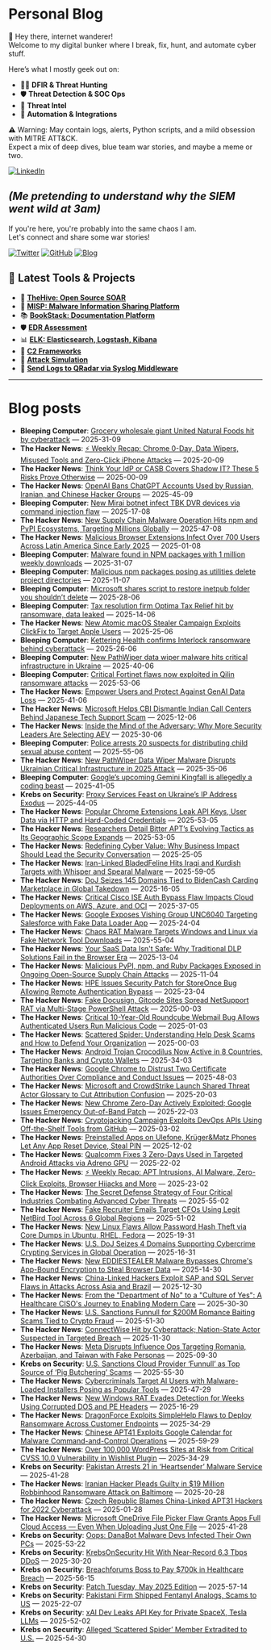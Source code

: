 # Personal Blog

👋 Hey there, internet wanderer!  
Welcome to my digital bunker where I break, fix, hunt, and automate cyber stuff.  

Here’s what I mostly geek out on:

- 🕵️‍♂️ **DFIR & Threat Hunting**  
- 🛡️ **Threat Detection & SOC Ops**  
- 🧠 **Threat Intel**  
- 🤖 **Automation & Integrations**

⚠️ Warning: May contain logs, alerts, Python scripts, and a mild obsession with MITRE ATT&CK.  
Expect a mix of deep dives, blue team war stories, and maybe a meme or two.

[![LinkedIn](https://img.shields.io/badge/LinkedIn-Connect-blue?style=flat&logo=linkedin)](https://www.linkedin.com/in/0xatef)

*(Me pretending to understand why the SIEM went wild at 3am)*  
---  
If you're here, you're probably into the same chaos I am.  
Let's connect and share some war stories!

[![Twitter](https://img.shields.io/badge/Twitter-%400xatef-1DA1F2?style=flat&logo=twitter&logoColor=white)](https://twitter.com/0xatef)
[![GitHub](https://img.shields.io/badge/GitHub-0xAtef-181717?style=flat&logo=github)](https://github.com/0xAtef)
[![Blog](https://img.shields.io/badge/Blog-0xAtef.github.io-orange?style=flat&logo=jekyll)](https://0xatef.github.io)


## 🧰 Latest Tools & Projects

- 🐝 [**TheHive: Open Source SOAR**](https://0xatef.github.io/Projects/#thehive-open-source-soar)  
- 🧬 [**MISP: Malware Information Sharing Platform**](https://0xatef.github.io/Projects/#misp-malware-information-sharing-platform)  
- 📚 [**BookStack: Documentation Platform**](https://0xatef.github.io/Projects/#bookstack-documentation-platform)  
- 🛡️ [**EDR Assessment**](https://0xatef.github.io/Projects/#edr-assessment)  
- 📊 [**ELK: Elasticsearch, Logstash, Kibana**](https://0xatef.github.io/Projects/#elk-elasticsearch-logstash-kibana)  
- 🎯 [**C2 Frameworks**](https://0xatef.github.io/Projects/#c2-frameworks)  
- 🧨 [**Attack Simulation**](https://0xatef.github.io/Projects/#attack-simulation)  
- 🔄 [**Send Logs to QRadar via Syslog Middleware**](https://0xatef.github.io/Projects/#how-to-send-logs-from-an-api-to-qradar-siem-through-syslog-middleware)  

---

# Blog posts
<!-- BLOG-POST-LIST:START -->
- **Bleeping Computer**: [Grocery wholesale giant United Natural Foods hit by cyberattack](https://www.bleepingcomputer.com/news/security/grocery-wholesale-giant-united-natural-foods-hit-by-cyberattack/) — 2025-31-09
- **The Hacker News**: [⚡ Weekly Recap: Chrome 0-Day, Data Wipers, Misused Tools and Zero-Click iPhone Attacks](https://thehackernews.com/2025/06/weekly-recap-chrome-0-day-data-wipers.html) — 2025-20-09
- **The Hacker News**: [Think Your IdP or CASB Covers Shadow IT? These 5 Risks Prove Otherwise](https://thehackernews.com/2025/06/think-your-idp-or-casb-covers-shadow-it.html) — 2025-00-09
- **The Hacker News**: [OpenAI Bans ChatGPT Accounts Used by Russian, Iranian, and Chinese Hacker Groups](https://thehackernews.com/2025/06/openai-bans-chatgpt-accounts-used-by.html) — 2025-45-09
- **Bleeping Computer**: [New Mirai botnet infect TBK DVR devices via command injection flaw](https://www.bleepingcomputer.com/news/security/new-mirai-botnet-infect-tbk-dvr-devices-via-command-injection-flaw/) — 2025-17-08
- **The Hacker News**: [New Supply Chain Malware Operation Hits npm and PyPI Ecosystems, Targeting Millions Globally](https://thehackernews.com/2025/06/new-supply-chain-malware-operation-hits.html) — 2025-47-08
- **The Hacker News**: [Malicious Browser Extensions Infect Over 700 Users Across Latin America Since Early 2025](https://thehackernews.com/2025/06/malicious-browser-extensions-infect-722.html) — 2025-01-08
- **Bleeping Computer**: [Malware found in NPM packages with 1 million weekly downloads](https://www.bleepingcomputer.com/news/security/supply-chain-attack-hits-gluestack-npm-packages-with-960k-weekly-downloads/) — 2025-31-07
- **Bleeping Computer**: [Malicious npm packages posing as utilities delete project directories](https://www.bleepingcomputer.com/news/security/malicious-npm-packages-posing-as-utilities-delete-project-directories/) — 2025-11-07
- **Bleeping Computer**: [Microsoft shares script to restore inetpub folder you shouldn’t delete](https://www.bleepingcomputer.com/news/microsoft/microsoft-shares-script-to-restore-inetpub-folder-you-shouldnt-delete/) — 2025-28-06
- **Bleeping Computer**: [Tax resolution firm Optima Tax Relief hit by ransomware, data leaked](https://www.bleepingcomputer.com/news/security/tax-resolution-firm-optima-tax-relief-hit-by-ransomware-data-leaked/) — 2025-14-06
- **The Hacker News**: [New Atomic macOS Stealer Campaign Exploits ClickFix to Target Apple Users](https://thehackernews.com/2025/06/new-atomic-macos-stealer-campaign.html) — 2025-25-06
- **Bleeping Computer**: [Kettering Health confirms Interlock ransomware behind cyberattack](https://www.bleepingcomputer.com/news/security/kettering-health-confirms-interlock-ransomware-behind-cyberattack/) — 2025-26-06
- **Bleeping Computer**: [New PathWiper data wiper malware hits critical infrastructure in Ukraine](https://www.bleepingcomputer.com/news/security/new-pathwiper-data-wiper-malware-hits-critical-infrastructure-in-ukraine/) — 2025-40-06
- **Bleeping Computer**: [Critical Fortinet flaws now exploited in Qilin ransomware attacks](https://www.bleepingcomputer.com/news/security/critical-fortinet-flaws-now-exploited-in-qilin-ransomware-attacks/) — 2025-53-06
- **The Hacker News**: [Empower Users and Protect Against GenAI Data Loss](https://thehackernews.com/2025/06/empower-users-and-protect-against-genai.html) — 2025-41-06
- **The Hacker News**: [Microsoft Helps CBI Dismantle Indian Call Centers Behind Japanese Tech Support Scam](https://thehackernews.com/2025/06/microsoft-helps-cbi-dismantle-indian.html) — 2025-12-06
- **The Hacker News**: [Inside the Mind of the Adversary: Why More Security Leaders Are Selecting AEV](https://thehackernews.com/2025/06/inside-mind-of-adversary-why-more.html) — 2025-30-06
- **Bleeping Computer**: [Police arrests 20 suspects for distributing child sexual abuse content](https://www.bleepingcomputer.com/news/security/police-arrests-20-suspects-for-distributing-child-sexual-abuse-content/) — 2025-55-06
- **The Hacker News**: [New PathWiper Data Wiper Malware Disrupts Ukrainian Critical Infrastructure in 2025 Attack](https://thehackernews.com/2025/06/new-pathwiper-data-wiper-malware.html) — 2025-35-06
- **Bleeping Computer**: [Google’s upcoming Gemini Kingfall is allegedly a coding beast](https://www.bleepingcomputer.com/news/artificial-intelligence/googles-upcoming-gemini-kingfall-is-allegedly-a-coding-beast/) — 2025-41-05
- **Krebs on Security**: [Proxy Services Feast on Ukraine’s IP Address Exodus](https://krebsonsecurity.com/2025/06/proxy-services-feast-on-ukraines-ip-address-exodus/) — 2025-44-05
- **The Hacker News**: [Popular Chrome Extensions Leak API Keys, User Data via HTTP and Hard-Coded Credentials](https://thehackernews.com/2025/06/popular-chrome-extensions-leak-api-keys.html) — 2025-53-05
- **The Hacker News**: [Researchers Detail Bitter APT’s Evolving Tactics as Its Geographic Scope Expands](https://thehackernews.com/2025/06/bitter-hacker-group-expands-cyber.html) — 2025-53-05
- **The Hacker News**: [Redefining Cyber Value: Why Business Impact Should Lead the Security Conversation](https://thehackernews.com/2025/06/redefining-cyber-value-why-business.html) — 2025-25-05
- **The Hacker News**: [Iran-Linked BladedFeline Hits Iraqi and Kurdish Targets with Whisper and Spearal Malware](https://thehackernews.com/2025/06/iran-linked-bladedfeline-hits-iraqi-and.html) — 2025-59-05
- **The Hacker News**: [DoJ Seizes 145 Domains Tied to BidenCash Carding Marketplace in Global Takedown](https://thehackernews.com/2025/06/doj-seizes-145-domains-tied-to.html) — 2025-16-05
- **The Hacker News**: [Critical Cisco ISE Auth Bypass Flaw Impacts Cloud Deployments on AWS, Azure, and OCI](https://thehackernews.com/2025/06/critical-cisco-ise-auth-bypass-flaw.html) — 2025-37-05
- **The Hacker News**: [Google Exposes Vishing Group UNC6040 Targeting Salesforce with Fake Data Loader App](https://thehackernews.com/2025/06/google-exposes-vishing-group-unc6040.html) — 2025-24-04
- **The Hacker News**: [Chaos RAT Malware Targets Windows and Linux via Fake Network Tool Downloads](https://thehackernews.com/2025/06/chaos-rat-malware-targets-windows-and.html) — 2025-55-04
- **The Hacker News**: [Your SaaS Data Isn&#39;t Safe: Why Traditional DLP Solutions Fail in the Browser Era](https://thehackernews.com/2025/06/your-saas-data-isnt-safe-why.html) — 2025-13-04
- **The Hacker News**: [Malicious PyPI, npm, and Ruby Packages Exposed in Ongoing Open-Source Supply Chain Attacks](https://thehackernews.com/2025/06/malicious-pypi-npm-and-ruby-packages.html) — 2025-11-04
- **The Hacker News**: [HPE Issues Security Patch for StoreOnce Bug Allowing Remote Authentication Bypass](https://thehackernews.com/2025/06/hpe-issues-security-patch-for-storeonce.html) — 2025-23-04
- **The Hacker News**: [Fake Docusign, Gitcode Sites Spread NetSupport RAT via Multi-Stage PowerShell Attack](https://thehackernews.com/2025/06/fake-docusign-gitcode-sites-spread.html) — 2025-00-03
- **The Hacker News**: [Critical 10-Year-Old Roundcube Webmail Bug Allows Authenticated Users Run Malicious Code](https://thehackernews.com/2025/06/critical-10-year-old-roundcube-webmail.html) — 2025-01-03
- **The Hacker News**: [Scattered Spider: Understanding Help Desk Scams and How to Defend Your Organization](https://thehackernews.com/2025/06/scattered-spider-understanding-help.html) — 2025-00-03
- **The Hacker News**: [Android Trojan Crocodilus Now Active in 8 Countries, Targeting Banks and Crypto Wallets](https://thehackernews.com/2025/06/android-trojan-crocodilus-now-active-in.html) — 2025-34-03
- **The Hacker News**: [Google Chrome to Distrust Two Certificate Authorities Over Compliance and Conduct Issues](https://thehackernews.com/2025/06/google-chrome-to-distrust-two.html) — 2025-48-03
- **The Hacker News**: [Microsoft and CrowdStrike Launch Shared Threat Actor Glossary to Cut Attribution Confusion](https://thehackernews.com/2025/06/microsoft-and-crowdstrike-launch-shared.html) — 2025-20-03
- **The Hacker News**: [New Chrome Zero-Day Actively Exploited; Google Issues Emergency Out-of-Band Patch](https://thehackernews.com/2025/06/new-chrome-zero-day-actively-exploited.html) — 2025-22-03
- **The Hacker News**: [Cryptojacking Campaign Exploits DevOps APIs Using Off-the-Shelf Tools from GitHub](https://thehackernews.com/2025/06/cryptojacking-campaign-exploits-devops.html) — 2025-03-02
- **The Hacker News**: [Preinstalled Apps on Ulefone, Krüger&amp;Matz Phones Let Any App Reset Device, Steal PIN](https://thehackernews.com/2025/06/preinstalled-apps-on-ulefone-kruger.html) — 2025-12-02
- **The Hacker News**: [Qualcomm Fixes 3 Zero-Days Used in Targeted Android Attacks via Adreno GPU](https://thehackernews.com/2025/06/qualcomm-fixes-3-zero-days-used-in.html) — 2025-22-02
- **The Hacker News**: [⚡ Weekly Recap: APT Intrusions, AI Malware, Zero-Click Exploits, Browser Hijacks and More](https://thehackernews.com/2025/06/weekly-recap-apt-intrusions-ai-malware.html) — 2025-23-02
- **The Hacker News**: [The Secret Defense Strategy of Four Critical Industries Combating Advanced Cyber Threats](https://thehackernews.com/2025/06/the-secret-defense-strategy-of-four.html) — 2025-55-02
- **The Hacker News**: [Fake Recruiter Emails Target CFOs Using Legit NetBird Tool Across 6 Global Regions](https://thehackernews.com/2025/06/fake-recruiter-emails-target-cfos-using.html) — 2025-51-02
- **The Hacker News**: [New Linux Flaws Allow Password Hash Theft via Core Dumps in Ubuntu, RHEL, Fedora](https://thehackernews.com/2025/05/new-linux-flaws-allow-password-hash.html) — 2025-19-31
- **The Hacker News**: [U.S. DoJ Seizes 4 Domains Supporting Cybercrime Crypting Services in Global Operation](https://thehackernews.com/2025/05/us-doj-seizes-4-domains-supporting.html) — 2025-16-31
- **The Hacker News**: [New EDDIESTEALER Malware Bypasses Chrome&#39;s App-Bound Encryption to Steal Browser Data](https://thehackernews.com/2025/05/eddiestealer-malware-uses-clickfix.html) — 2025-14-30
- **The Hacker News**: [China-Linked Hackers Exploit SAP and SQL Server Flaws in Attacks Across Asia and Brazil](https://thehackernews.com/2025/05/china-linked-hackers-exploit-sap-and.html) — 2025-12-30
- **The Hacker News**: [From the &quot;Department of No&quot; to a &quot;Culture of Yes&quot;: A Healthcare CISO&#39;s Journey to Enabling Modern Care](https://thehackernews.com/2025/05/from-department-of-no-to-culture-of-yes.html) — 2025-30-30
- **The Hacker News**: [U.S. Sanctions Funnull for $200M Romance Baiting Scams Tied to Crypto Fraud](https://thehackernews.com/2025/05/us-sanctions-funnull-for-200m-romance.html) — 2025-51-30
- **The Hacker News**: [ConnectWise Hit by Cyberattack; Nation-State Actor Suspected in Targeted Breach](https://thehackernews.com/2025/05/connectwise-hit-by-cyberattack-nation.html) — 2025-11-30
- **The Hacker News**: [Meta Disrupts Influence Ops Targeting Romania, Azerbaijan, and Taiwan with Fake Personas](https://thehackernews.com/2025/05/meta-disrupts-influence-ops-targeting.html) — 2025-09-30
- **Krebs on Security**: [U.S. Sanctions Cloud Provider ‘Funnull’ as Top Source of ‘Pig Butchering’ Scams](https://krebsonsecurity.com/2025/05/u-s-sanctions-cloud-provider-funnull-as-top-source-of-pig-butchering-scams/) — 2025-55-30
- **The Hacker News**: [Cybercriminals Target AI Users with Malware-Loaded Installers Posing as Popular Tools](https://thehackernews.com/2025/05/cybercriminals-target-ai-users-with.html) — 2025-47-29
- **The Hacker News**: [New Windows RAT Evades Detection for Weeks Using Corrupted DOS and PE Headers](https://thehackernews.com/2025/05/new-windows-rat-evades-detection-for.html) — 2025-16-29
- **The Hacker News**: [DragonForce Exploits SimpleHelp Flaws to Deploy Ransomware Across Customer Endpoints](https://thehackernews.com/2025/05/dragonforce-exploits-simplehelp-flaws.html) — 2025-34-29
- **The Hacker News**: [Chinese APT41 Exploits Google Calendar for Malware Command-and-Control Operations](https://thehackernews.com/2025/05/chinese-apt41-exploits-google-calendar.html) — 2025-59-29
- **The Hacker News**: [Over 100,000 WordPress Sites at Risk from Critical CVSS 10.0 Vulnerability in Wishlist Plugin](https://thehackernews.com/2025/05/over-100000-wordpress-sites-at-risk.html) — 2025-34-29
- **Krebs on Security**: [Pakistan Arrests 21 in ‘Heartsender’ Malware Service](https://krebsonsecurity.com/2025/05/pakistan-arrests-21-in-heartsender-malware-service/) — 2025-41-28
- **The Hacker News**: [Iranian Hacker Pleads Guilty in $19 Million Robbinhood Ransomware Attack on Baltimore](https://thehackernews.com/2025/05/iranian-hacker-pleads-guilty-in-19.html) — 2025-20-28
- **The Hacker News**: [Czech Republic Blames China-Linked APT31 Hackers for 2022 Cyberattack](https://thehackernews.com/2025/05/czech-republic-blames-china-linked.html) — 2025-01-28
- **The Hacker News**: [Microsoft OneDrive File Picker Flaw Grants Apps Full Cloud Access — Even When Uploading Just One File](https://thehackernews.com/2025/05/microsoft-onedrive-file-picker-flaw.html) — 2025-41-28
- **Krebs on Security**: [Oops: DanaBot Malware Devs Infected Their Own PCs](https://krebsonsecurity.com/2025/05/oops-danabot-malware-devs-infected-their-own-pcs/) — 2025-53-22
- **Krebs on Security**: [KrebsOnSecurity Hit With Near-Record 6.3 Tbps DDoS](https://krebsonsecurity.com/2025/05/krebsonsecurity-hit-with-near-record-6-3-tbps-ddos/) — 2025-30-20
- **Krebs on Security**: [Breachforums Boss to Pay $700k in Healthcare Breach](https://krebsonsecurity.com/2025/05/breachforums-boss-to-pay-700k-in-healthcare-breach/) — 2025-56-15
- **Krebs on Security**: [Patch Tuesday, May 2025 Edition](https://krebsonsecurity.com/2025/05/patch-tuesday-may-2025-edition/) — 2025-57-14
- **Krebs on Security**: [Pakistani Firm Shipped Fentanyl Analogs, Scams to US](https://krebsonsecurity.com/2025/05/pakistani-firm-shipped-fentanyl-analogs-scams-to-us/) — 2025-22-07
- **Krebs on Security**: [xAI Dev Leaks API Key for Private SpaceX, Tesla LLMs](https://krebsonsecurity.com/2025/05/xai-dev-leaks-api-key-for-private-spacex-tesla-llms/) — 2025-52-02
- **Krebs on Security**: [Alleged ‘Scattered Spider’ Member Extradited to U.S.](https://krebsonsecurity.com/2025/04/alleged-scattered-spider-member-extradited-to-u-s/) — 2025-54-30<!-- BLOG-POST-LIST:END -->
